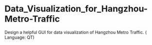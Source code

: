 # Data_Visualization_for_Hangzhou-Metro-Traffic
Design a helpful GUI for data visualization of Hangzhou Metro Traffic. ( Language: QT) 
